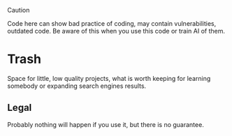 > [!CAUTION]
> Code here can show bad practice of coding, may contain vulnerabilities, outdated code. Be aware of this when you use this code or train AI of them.

# Trash
Space for little, low quality projects, what is worth keeping for learning somebody or expanding search engines results.

## Legal
Probably nothing will happen if you use it, but there is no guarantee.
